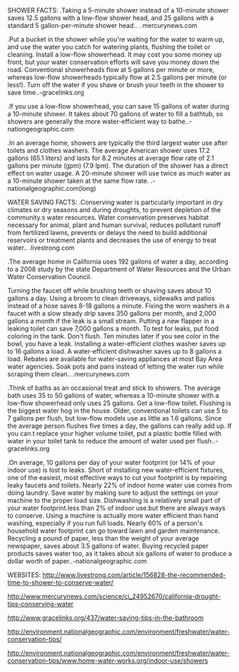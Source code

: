 SHOWER FACTS:
.Taking a 5-minute shower instead of a 10-minute shower saves 12.5 gallons with a low-flow shower head, and 25 gallons with a standard 5 gallon-per-minute shower head.. . mercurynews.com

.Put a bucket in the shower while you're waiting for the water to warm up, and use the water you catch for watering plants, flushing the toilet or cleaning.
Install a low-flow showerhead. It may cost you some money up front, but your water conservation efforts will save you money down the road. Conventional showerheads flow at 5 gallons per minute or more, whereas low-flow showerheads typically flow at 2.5 gallons per minute (or less!).
Turn off the water if you shave or brush your teeth in the shower to save time..-gracelinks.org

.If you use a low-flow showerhead, you can save 15 gallons of water during a 10-minute shower.
It takes about 70 gallons of water to fill a bathtub, so showers are generally the more water-efficient way to bathe..-nationgeographic.com

.In an average home, showers are typically the third largest water use after toilets and clothes washers. The average American shower uses 17.2 gallons (65.1 liters) and lasts for 8.2 minutes at average flow rate of 2.1 gallons per minute (gpm) (7.9 lpm).
The duration of the shower has a direct effect on water usage. A 20-minute shower will use twice as much water as a 10-minute shower taken at the same flow rate. .-nationalgeographic.com(long)


WATER SAVING FACTS:
.Conserving water is particularly important in dry climates or dry seasons and during droughts, to prevent depletion of the community.s water resources. Water conservation preserves habitat necessary for animal, plant and human survival, reduces pollutant runoff from fertilized lawns, prevents or delays the need to build additional reservoirs or treatment plants and decreases the use of energy to treat water.. .livestrong.com

.The average home in California uses 192 gallons of water a day, according to a 2008 study by the state Department of Water Resources and the Urban Water Conservation Council.

Turning the faucet off while brushing teeth or shaving saves about 10 gallons a day.
Using a broom to clean driveways, sidewalks and patios instead of a hose saves 8-18 gallons a minute.
Fixing the worn washers in a faucet with a slow steady drip saves 350 gallons per month, and 2,000 gallons a month if the leak is a small stream. Putting a new flapper in a leaking toilet can save 7,000 gallons a month. To test for leaks, put food coloring in the tank. Don't flush. Ten minutes later if you see color in the bowl, you have a leak.
Installing a water-efficient clothes washer saves up to 16 gallons a load. A water-efficient dishwasher saves up to 8 gallons a load. Rebates are available for water-saving appliances at most Bay Area water agencies.
Soak pots and pans instead of letting the water run while scraping them clean.. .mercurynews.com

.Think of baths as an occasional treat and stick to showers. The average bath uses 35 to 50 gallons of water, whereas a 10-minute shower with a low-flow showerhead only uses 25 gallons.
Get a low-flow toilet. Flushing is the biggest water hog in the house. Older, conventional toilets can use 5 to 7 gallons per flush, but low-flow models use as little as 1.6 gallons. Since the average person flushes five times a day, the gallons can really add up.
If you can.t replace your higher volume toilet, put a plastic bottle filled with water in your toilet tank to reduce the amount of water used per flush..-gracelinks.org

.On average, 10 gallons per day of your water footprint (or 14% of your indoor use) is lost to leaks. Short of installing new water-efficient fixtures, one of the easiest, most effective ways to cut your footprint is by repairing leaky faucets and toilets.
Nearly 22% of indoor home water use comes from doing laundry. Save water by making sure to adjust the settings on your machine to the proper load size.
Dishwashing is a relatively small part of your water footprint.less than 2% of indoor use.but there are always ways to conserve. Using a machine is actually more water efficient than hand washing, especially if you run full loads.
Nearly 60% of a person's household water footprint can go toward lawn and garden maintenance.
Recycling a pound of paper, less than the weight of your average newspaper, saves about 3.5 gallons of water. Buying recycled paper products saves water too, as it takes about six gallons of water to produce a dollar worth of paper..-nationalgeographic.com


WEBSITES:
http://www.livestrong.com/article/156828-the-recommended-time-to-shower-to-conserve-water/

http://www.mercurynews.com/science/ci_24952670/california-drought-tips-conserving-water

http://www.gracelinks.org/437/water-saving-tips-in-the-bathroom

http://environment.nationalgeographic.com/environment/freshwater/water-conservation-tips/

http://environment.nationalgeographic.com/environment/freshwater/water-conservation-tips/www.home-water-works.org/indoor-use/showers


